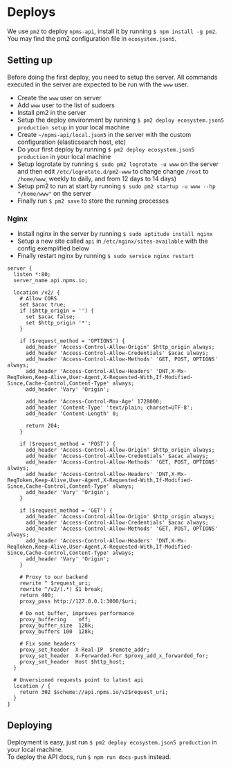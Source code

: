 # Deploys

We use `pm2` to deploy `npms-api`, install it by running `$ npm install -g pm2`. You may find the pm2 configuration file in `ecosystem.json5`.


## Setting up

Before doing the first deploy, you need to setup the server. All commands executed in the server are expected to be run with the `www` user.

- Create the `www` user on server
- Add `www` user to the list of sudoers
- Install pm2 in the server
- Setup the deploy environment by running `$ pm2 deploy ecosystem.json5 production setup` in your local machine
- Create `~/npms-api/local.json5` in the server with the custom configuration (elasticsearch host, etc)
- Do your first deploy by running `$ pm2 deploy ecosystem.json5 production` in your local machine
- Setup logrotate by running `$ sudo pm2 logrotate -u www` on the server and then edit `/etc/logrotate.d/pm2-www` to change change `/root` to `/home/www`, weekly to daily, and from 12 days to 14 days)
- Setup pm2 to run at start by running `$ sudo pm2 startup -u www --hp "/home/www"` on the server
- Finally run `$ pm2 save` to store the running processes

### Nginx

- Install nginx in the server by running `$ sudo aptitude install nginx`
- Setup a new site called `api` in `/etc/nginx/sites-available` with the config exemplified below
- Finally restart nginx by running `$ sudo service nginx restart`

```
server {
  listen *:80;
  server_name api.npms.io;

  location /v2/ {
    # Allow CORS
    set $acac true;
    if ($http_origin = '') {
      set $acac false;
      set $http_origin '*';
    }

    if ($request_method = 'OPTIONS') {
      add_header 'Access-Control-Allow-Origin' $http_origin always;
      add_header 'Access-Control-Allow-Credentials' $acac always;
      add_header 'Access-Control-Allow-Methods' 'GET, POST, OPTIONS' always;
      add_header 'Access-Control-Allow-Headers' 'DNT,X-Mx-ReqToken,Keep-Alive,User-Agent,X-Requested-With,If-Modified-Since,Cache-Control,Content-Type' always;
      add_header 'Vary' 'Origin';

      add_header 'Access-Control-Max-Age' 1728000;
      add_header 'Content-Type' 'text/plain; charset=UTF-8';
      add_header 'Content-Length' 0;

      return 204;
    }

    if ($request_method = 'POST') {
      add_header 'Access-Control-Allow-Origin' $http_origin always;
      add_header 'Access-Control-Allow-Credentials' $acac always;
      add_header 'Access-Control-Allow-Methods' 'GET, POST, OPTIONS' always;
      add_header 'Access-Control-Allow-Headers' 'DNT,X-Mx-ReqToken,Keep-Alive,User-Agent,X-Requested-With,If-Modified-Since,Cache-Control,Content-Type' always;
      add_header 'Vary' 'Origin';
    }

    if ($request_method = 'GET') {
      add_header 'Access-Control-Allow-Origin' $http_origin always;
      add_header 'Access-Control-Allow-Credentials' $acac always;
      add_header 'Access-Control-Allow-Methods' 'GET, POST, OPTIONS' always;
      add_header 'Access-Control-Allow-Headers' 'DNT,X-Mx-ReqToken,Keep-Alive,User-Agent,X-Requested-With,If-Modified-Since,Cache-Control,Content-Type' always;
      add_header 'Vary' 'Origin';
    }

    # Proxy to our backend
    rewrite ^ $request_uri;
    rewrite ^/v2/(.*) $1 break;
    return 400;
    proxy_pass http://127.0.0.1:3000/$uri;

    # Do not buffer, improves performance
    proxy_buffering    off;
    proxy_buffer_size  128k;
    proxy_buffers 100  128k;

    # Fix some headers
    proxy_set_header  X-Real-IP  $remote_addr;
    proxy_set_header  X-Forwarded-For $proxy_add_x_forwarded_for;
    proxy_set_header  Host $http_host;
  }

  # Unversioned requests point to latest api
  location / {
    return 302 $scheme://api.npms.io/v2$request_uri;
  }
}
```

## Deploying

Deployment is easy, just run `$ pm2 deploy ecosystem.json5 production` in your local machine.   
To deploy the API docs, run `$ npm run docs-push` instead.
